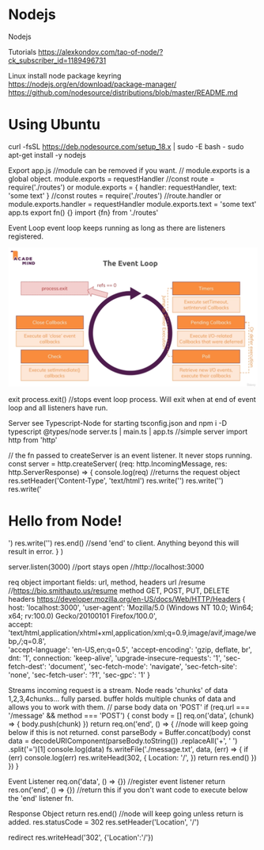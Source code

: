 # Nodejs

Nodejs

Tutorials
https://alexkondov.com/tao-of-node/?ck_subscriber_id=1189496731

Linux install node package keyring
https://nodejs.org/en/download/package-manager/
https://github.com/nodesource/distributions/blob/master/README.md

# Using Ubuntu

curl -fsSL https://deb.nodesource.com/setup_18.x | sudo -E bash -
sudo apt-get install -y nodejs

Export
app.js //module can be removed if you want.
// module.exports is a global object.
module.exports = requestHandler //const route = require('./routes')
or
module.exports = {
handler: requestHandler,
text: 'some text'
} //const routes = require('./routes') //route.handler
or
module.exports.handler = requestHandler
module.exports.text = 'some text'
app.ts
export fn() {}
import {fn} from './routes'

Event Loop
event loop keeps running as long as there are listeners registered.

<img src="./images/EventLoop.png" alt="Event Loop" width="600px">

exit
process.exit() //stops event loop process. Will exit when at end of event loop and all listeners have run.

Server
see Typescript-Node for starting tsconfig.json and npm i -D typescript @types/node
server.ts | main.ts | app.ts //simple server
import http from 'http'

// the fn passed to createServer is an event listener. It never stops running.
const server = http.createServer(
(req: http.IncomingMessage, res: http.ServerResponse) => {
console.log(req) //returns the request object
res.setHeader('Content-Type', 'text/html')
res.write('<html>')
res.write('<head><title>Node.js Server</title></head>')
res.write('<body><h1>Hello from Node!</h1></body>')
res.write('</html>')
res.end() //send 'end' to client. Anything beyond this will result in error.
}
)

server.listen(3000) //port stays open //http://localhost:3000

req object
important fields: url, method, headers
url
/resume //https://bio.smithauto.us/resume
method
GET, POST, PUT, DELETE
headers
https://developer.mozilla.org/en-US/docs/Web/HTTP/Headers
{
host: 'localhost:3000',
'user-agent': 'Mozilla/5.0 (Windows NT 10.0; Win64; x64; rv:100.0) Gecko/20100101 Firefox/100.0',  
 accept: 'text/html,application/xhtml+xml,application/xml;q=0.9,image/avif,image/webp,_/_;q=0.8',  
 'accept-language': 'en-US,en;q=0.5',
'accept-encoding': 'gzip, deflate, br',
dnt: '1',
connection: 'keep-alive',
'upgrade-insecure-requests': '1',
'sec-fetch-dest': 'document',
'sec-fetch-mode': 'navigate',
'sec-fetch-site': 'none',
'sec-fetch-user': '?1',
'sec-gpc': '1'
}

Streams
incoming request is a stream. Node reads 'chunks' of data 1,2,3,4chunks... fully parsed.
buffer
holds multiple chunks of data and allows you to work with them.
// parse body data on 'POST'
if (req.url === '/message' && method === 'POST') {
const body = []
req.on('data', (chunk) => {
body.push(chunk)
})
return req.on('end', () => { //node will keep going below if this is not returned.
const parseBody = Buffer.concat(body)
const data = decodeURIComponent(parseBody.toString())
.replaceAll('+', ' ')
.split('=')[1]
console.log(data)
fs.writeFile('./message.txt', data, (err) => {
if (err) console.log(err)
res.writeHead(302, {
Location: '/',
})
return res.end()
})
})
}

Event Listener
req.on('data', () => {}) //register event listener
return res.on('end', () => {}) //return this if you don't want code to execute below the 'end' listener fn.

Response Object
return res.end() //node will keep going unless return is added.
res.statusCode = 302
res.setHeader('Location', '/')

redirect
res.writeHead('302', {'Location':'/'})
